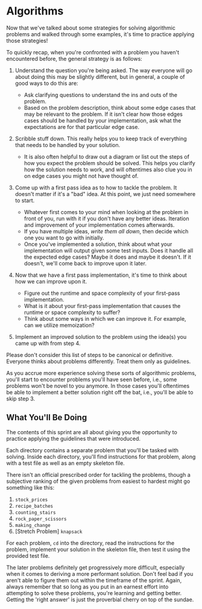 # Algorithms

Now that we've talked about some strategies for solving algorithmic problems and walked through some examples, it's time to practice applying those strategies!

To quickly recap, when you're confronted with a problem you haven't encountered before, the general strategy is as follows:

1. Understand the question you're being asked. The way everyone will go about doing this may be slightly different, but in general, a couple of good ways to do this are:
   * Ask clarifying questions to understand the ins and outs of the problem.
   * Based on the problem description, think about some edge cases that may be relevant to the problem. If it isn't clear how those edges cases should be handled by your implementation, ask what the expectations are for that particular edge case.

2. Scribble stuff down. This really helps you to keep track of everything that needs to be handled by your solution. 
   * It is also often helpful to draw out a diagram or list out the steps of how you expect the problem should be solved. This helps you clarify how the solution needs to work, and will oftentimes also clue you in on edge cases you might not have thought of.

 3. Come up with a first pass idea as to how to tackle the problem. It doesn't matter if it's a "bad" idea. At this point, we just need somewhere to start. 
    * Whatever first comes to your mind when looking at the problem in front of you, run with it if you don't have any better ideas. Iteration and improvement of your implementation comes afterwards.
    * If you have multiple ideas, _write them all down_, then decide which one you want to go with initially.
    * Once you've implemented a solution, think about what your implementation will output given some test inputs. Does it handle all the expected edge cases? Maybe it does and maybe it doesn't. If it doesn't, we'll come back to improve upon it later. 

 4. Now that we have a first pass implementation, it's time to think about how we can improve upon it.
    * Figure out the runtime and space complexity of your first-pass implementation.
    * What is it about your first-pass implementation that causes the runtime or space complexity to suffer? 
    * Think about some ways in which we can improve it. For example, can we utilize memoization?

 5. Implement an improved solution to the problem using the idea(s) you came up with from step 4. 

Please don't consider this list of steps to be canonical or definitive. Everyone thinks about problems differently. Treat them only as guidelines. 

As you accrue more experience solving these sorts of algorithmic problems, you'll start to encounter problems you'll have seen before, i.e., some problems won't be novel to you anymore. In those cases you'll oftentimes be able to implement a better solution right off the bat, i.e., you'll be able to skip step 3. 

## What You'll Be Doing

The contents of this sprint are all about giving you the opportunity to practice applying the guidelines that were introduced. 

Each directory contains a separate problem that you'll be tasked with solving. Inside each directory, you'll find instructions for that problem, along with a test file as well as an empty skeleton file. 

There isn't an official prescribed order for tackling the problems, though a subjective ranking of the given problems from easiest to hardest might go something like this:

 1. `stock_prices`
 2. `recipe_batches`
 3. `counting_stairs`
 4. `rock_paper_scissors`
 5. `making_change`
 6. [Stretch Problem] `knapsack`

For each problem, `cd` into the directory, read the instructions for the problem, implement your solution in the skeleton file, then test it using the provided test file. 

The later problems definitely get progressively more difficult, especially when it comes to deriving a more performant solution. Don't feel bad if you aren't able to figure them out within the timeframe of the sprint. Again, always remember that so long as you put in an earnest effort into attempting to solve these problems, you're learning and getting better. Getting the 'right answer' is just the proverbial cherry on top of the sundae. 
